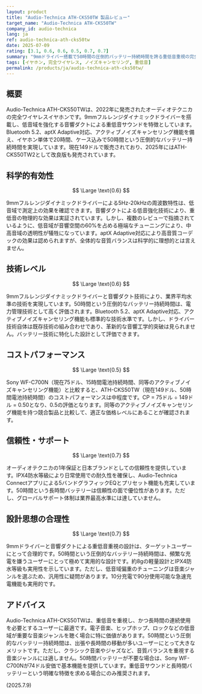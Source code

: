 ```yaml
---
layout: product
title: "Audio-Technica ATH-CKS50TW 製品レビュー"
target_name: "Audio-Technica ATH-CKS50TW"
company_id: audio-technica
lang: ja
ref: audio-technica-ath-cks50tw
date: 2025-07-09
rating: [3.1, 0.6, 0.6, 0.5, 0.7, 0.7]
summary: "9mmドライバー搭載で50時間の圧倒的バッテリー持続時間を誇る重低音重視の完全ワイヤレスイヤホン"
tags: [イヤホン, 完全ワイヤレス, ノイズキャンセリング, 重低音]
permalink: /products/ja/audio-technica-ath-cks50tw/
---
```


## 概要

Audio-Technica ATH-CKS50TWは、2022年に発売されたオーディオテクニカの完全ワイヤレスイヤホンです。9mmフルレンジダイナミックドライバーを搭載し、低音域を強化する音響ダクトによる重低音サウンドを特徴としています。Bluetooth 5.2、aptX Adaptive対応、アクティブノイズキャンセリング機能を備え、イヤホン単体で20時間、ケース込みで50時間という圧倒的なバッテリー持続時間を実現しています。現在149ドルで販売されており、2025年にはATH-CKS50TW2として改良版も発売されています。

## 科学的有効性

$$ \Large \text{0.6} $$

9mmフルレンジダイナミックドライバーによる5Hz-20kHzの周波数特性は、低音域で測定上の効果を確認できます。音響ダクトによる低音強化技術により、重低音の物理的な効果は実証されています。しかし、複数のレビューで指摘されているように、低音域が音響空間の60%を占める極端なチューニングにより、中高音域の透明性が犠牲になっています。aptX Adaptive対応により高音質コーデックの効果は認められますが、全体的な音質バランスは科学的に理想的とは言えません。

## 技術レベル

$$ \Large \text{0.6} $$

9mmフルレンジダイナミックドライバーと音響ダクト技術により、業界平均水準の技術を実現しています。50時間という圧倒的なバッテリー持続時間は、電力管理技術として高く評価されます。Bluetooth 5.2、aptX Adaptive対応、アクティブノイズキャンセリング機能も標準的な技術水準です。しかし、ドライバー技術自体は既存技術の組み合わせであり、革新的な音響工学的突破は見られません。バッテリー技術に特化した設計として評価できます。

## コストパフォーマンス

$$ \Large \text{0.5} $$

Sony WF-C700N（現在75ドル、15時間電池持続時間、同等のアクティブノイズキャンセリング機能）と比較すると、ATH-CKS50TW（現在149ドル、50時間電池持続時間）のコストパフォーマンスは中程度です。CP = 75ドル ÷ 149ドル = 0.50となり、0.5の評価となります。同等のアクティブノイズキャンセリング機能を持つ競合製品と比較して、適正な価格レベルにあることが確認されます。

## 信頼性・サポート

$$ \Large \text{0.7} $$

オーディオテクニカの1年保証と日本ブランドとしての信頼性を提供しています。IPX4防水等級により日常使用での耐久性を確保し、Audio-Technica Connectアプリによる5バンドグラフィックEQとプリセット機能も充実しています。50時間という長時間バッテリーは信頼性の面で優位性があります。ただし、グローバルサポート体制は業界最高水準には達していません。

## 設計思想の合理性

$$ \Large \text{0.7} $$

9mmドライバーと音響ダクトによる重低音重視の設計は、ターゲットユーザーにとって合理的です。50時間という圧倒的なバッテリー持続時間は、頻繁な充電を嫌うユーザーにとって極めて実用的な設計です。約8gの軽量設計とIPX4防水等級も実用性を示しています。ただし、低音域偏重のチューニングは音楽ジャンルを選ぶため、汎用性に疑問があります。10分充電で90分使用可能な急速充電機能も実用的です。

## アドバイス

Audio-Technica ATH-CKS50TWは、重低音を重視し、かつ長時間の連続使用を必要とするユーザーに最適です。電子音楽、ヒップホップ、ロックなどの低音域が重要な音楽ジャンルを聴く場合に特に価値があります。50時間という圧倒的なバッテリー持続時間は、出張や長時間の移動が多いユーザーにとって大きなメリットです。ただし、クラシック音楽やジャズなど、音質バランスを重視する音楽ジャンルには適しません。50時間バッテリーが不要な場合は、Sony WF-C700Nが74ドル安価で基本機能を提供しています。重低音サウンドと長時間バッテリーという明確な特徴を求める場合にのみ推奨されます。

(2025.7.9)